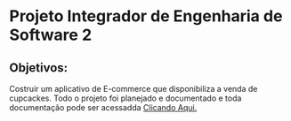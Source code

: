 # Projeto Integrador de Engenharia de Software 2

## Objetivos:
Costruir um aplicativo de E-commerce que disponibiliza a venda de cupcackes.
Todo o projeto foi planejado e documentado e toda documentação pode ser acessadda <a href=''>Clicando Aqui.</a>
